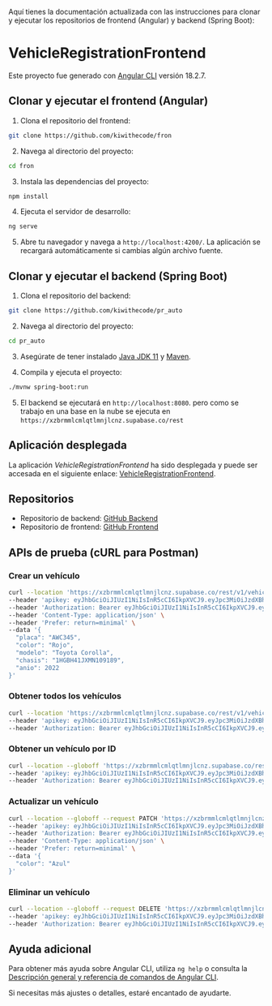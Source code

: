 Aquí tienes la documentación actualizada con las instrucciones para clonar y ejecutar los repositorios de frontend (Angular) y backend (Spring Boot):

# VehicleRegistrationFrontend

Este proyecto fue generado con [Angular CLI](https://github.com/angular/angular-cli) versión 18.2.7.

## Clonar y ejecutar el frontend (Angular)

1. Clona el repositorio del frontend:

```bash
git clone https://github.com/kiwithecode/fron
```

2. Navega al directorio del proyecto:

```bash
cd fron
```

3. Instala las dependencias del proyecto:

```bash
npm install
```

4. Ejecuta el servidor de desarrollo:

```bash
ng serve
```

5. Abre tu navegador y navega a `http://localhost:4200/`. La aplicación se recargará automáticamente si cambias algún archivo fuente.

## Clonar y ejecutar el backend (Spring Boot)

1. Clona el repositorio del backend:

```bash
git clone https://github.com/kiwithecode/pr_auto
```

2. Navega al directorio del proyecto:

```bash
cd pr_auto
```

3. Asegúrate de tener instalado [Java JDK 11](https://www.oracle.com/java/technologies/javase-jdk11-downloads.html) y [Maven](https://maven.apache.org/install.html).

4. Compila y ejecuta el proyecto:

```bash
./mvnw spring-boot:run
```

5. El backend se ejecutará en `http://localhost:8080`.
   pero como se trabajo en una base en la nube se ejecuta en `https://xzbrmmlcmlqtlmnjlcnz.supabase.co/rest`

## Aplicación desplegada

La aplicación _VehicleRegistrationFrontend_ ha sido desplegada y puede ser accesada en el siguiente enlace: [VehicleRegistrationFrontend](https://prauto.netlify.app/vehicles).

## Repositorios

- Repositorio de backend: [GitHub Backend](https://github.com/kiwithecode/pr_auto)
- Repositorio de frontend: [GitHub Frontend](https://github.com/kiwithecode/fron)

## APIs de prueba (cURL para Postman)

### Crear un vehículo

```bash
curl --location 'https://xzbrmmlcmlqtlmnjlcnz.supabase.co/rest/v1/vehiculos' \
--header 'apikey: eyJhbGciOiJIUzI1NiIsInR5cCI6IkpXVCJ9.eyJpc3MiOiJzdXBhYmFzZSIsInJlZiI6Inh6YnJtbWxjbWxxdGxtbmpsY256Iiwicm9sZSI6ImFub24iLCJpYXQiOjE3Mjc5NzY4NDIsImV4cCI6MjA0MzU1Mjg0Mn0.QyFIgGcr4kI-ojC8cXj3gTkC0CBXjaWvTwueAWoMOS0' \
--header 'Authorization: Bearer eyJhbGciOiJIUzI1NiIsInR5cCI6IkpXVCJ9.eyJpc3MiOiJzdXBhYmFzZSIsInJlZiI6Inh6YnJtbWxjbWxxdGxtbmpsY256Iiwicm9sZSI6ImFub24iLCJpYXQiOjE3Mjc5NzY4NDIsImV4cCI6MjA0MzU1Mjg0Mn0' \
--header 'Content-Type: application/json' \
--header 'Prefer: return=minimal' \
--data '{
  "placa": "AWC345",
  "color": "Rojo",
  "modelo": "Toyota Corolla",
  "chasis": "1HGBH41JXMN109189",
  "anio": 2022
}'
```

### Obtener todos los vehículos

```bash
curl --location 'https://xzbrmmlcmlqtlmnjlcnz.supabase.co/rest/v1/vehiculos' \
--header 'apikey: eyJhbGciOiJIUzI1NiIsInR5cCI6IkpXVCJ9.eyJpc3MiOiJzdXBhYmFzZSIsInJlZiI6Inh6YnJtbWxjbWxxdGxtbmpsY256Iiwicm9sZSI6ImFub24iLCJpYXQiOjE3Mjc5NzY4NDIsImV4cCI6MjA0MzU1Mjg0Mn0' \
--header 'Authorization: Bearer eyJhbGciOiJIUzI1NiIsInR5cCI6IkpXVCJ9.eyJpc3MiOiJzdXBhYmFzZSIsInJlZiI6Inh6YnJtbWxjbWxxdGxtbmpsY256Iiwicm9sZSI6ImFub24iLCJpYXQiOjE3Mjc5NzY4NDIsImV4cCI6MjA0MzU1Mjg0Mn0'
```

### Obtener un vehículo por ID

```bash
curl --location --globoff 'https://xzbrmmlcmlqtlmnjlcnz.supabase.co/rest/v1/vehiculos?id=eq.{ID_VEHICULO}' \
--header 'apikey: eyJhbGciOiJIUzI1NiIsInR5cCI6IkpXVCJ9.eyJpc3MiOiJzdXBhYmFzZSIsInJlZiI6Inh6YnJtbWxjbWxxdGxtbmpsY256Iiwicm9sZSI6ImFub24iLCJpYXQiOjE3Mjc5NzY4NDIsImV4cCI6MjA0MzU1Mjg0Mn0' \
--header 'Authorization: Bearer eyJhbGciOiJIUzI1NiIsInR5cCI6IkpXVCJ9.eyJpc3MiOiJzdXBhYmFzZSIsInJlZiI6Inh6YnJtbWxjbWxxdGxtbmpsY256Iiwicm9sZSI6ImFub24iLCJpYXQiOjE3Mjc5NzY4NDIsImV4cCI6MjA0MzU1Mjg0Mn0'
```

### Actualizar un vehículo

```bash
curl --location --globoff --request PATCH 'https://xzbrmmlcmlqtlmnjlcnz.supabase.co/rest/v1/vehiculos?id=eq.{ID_VEHICULO}' \
--header 'apikey: eyJhbGciOiJIUzI1NiIsInR5cCI6IkpXVCJ9.eyJpc3MiOiJzdXBhYmFzZSIsInJlZiI6Inh6YnJtbWxjbWxxdGxtbmpsY256Iiwicm9sZSI6ImFub24iLCJpYXQiOjE3Mjc5NzY4NDIsImV4cCI6MjA0MzU1Mjg0Mn0' \
--header 'Authorization: Bearer eyJhbGciOiJIUzI1NiIsInR5cCI6IkpXVCJ9.eyJpc3MiOiJzdXBhYmFzZSIsInJlZiI6Inh6YnJtbWxjbWxxdGxtbmpsY256Iiwicm9sZSI6ImFub24iLCJpYXQiOjE3Mjc5NzY4NDIsImV4cCI6MjA0MzU1Mjg0Mn0' \
--header 'Content-Type: application/json' \
--header 'Prefer: return=minimal' \
--data '{
  "color": "Azul"
}'
```

### Eliminar un vehículo

```bash
curl --location --globoff --request DELETE 'https://xzbrmmlcmlqtlmnjlcnz.supabase.co/rest/v1/vehiculos?id=eq.{ID_VEHICULO}' \
--header 'apikey: eyJhbGciOiJIUzI1NiIsInR5cCI6IkpXVCJ9.eyJpc3MiOiJzdXBhYmFzZSIsInJlZiI6Inh6YnJtbWxjbWxxdGxtbmpsY256Iiwicm9sZSI6ImFub24iLCJpYXQiOjE3Mjc5NzY4NDIsImV4cCI6MjA0MzU1Mjg0Mn0' \
--header 'Authorization: Bearer eyJhbGciOiJIUzI1NiIsInR5cCI6IkpXVCJ9.eyJpc3MiOiJzdXBhYmFzZSIsInJlZiI6Inh6YnJtbWxjbWxxdGxtbmpsY256Iiwicm9sZSI6ImFub24iLCJpYXQiOjE3Mjc5NzY4NDIsImV4cCI6MjA0MzU1Mjg0Mn0'
```

## Ayuda adicional

Para obtener más ayuda sobre Angular CLI, utiliza `ng help` o consulta la [Descripción general y referencia de comandos de Angular CLI](https://angular.dev/tools/cli).

Si necesitas más ajustes o detalles, estaré encantado de ayudarte.
